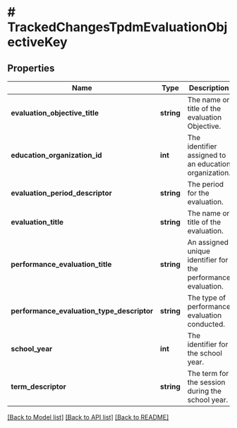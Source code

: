 # # TrackedChangesTpdmEvaluationObjectiveKey

## Properties

Name | Type | Description | Notes
------------ | ------------- | ------------- | -------------
**evaluation_objective_title** | **string** | The name or title of the evaluation Objective. | [optional]
**education_organization_id** | **int** | The identifier assigned to an education organization. | [optional]
**evaluation_period_descriptor** | **string** | The period for the evaluation. | [optional]
**evaluation_title** | **string** | The name or title of the evaluation. | [optional]
**performance_evaluation_title** | **string** | An assigned unique identifier for the performance evaluation. | [optional]
**performance_evaluation_type_descriptor** | **string** | The type of performance evaluation conducted. | [optional]
**school_year** | **int** | The identifier for the school year. | [optional]
**term_descriptor** | **string** | The term for the session during the school year. | [optional]

[[Back to Model list]](../../README.md#models) [[Back to API list]](../../README.md#endpoints) [[Back to README]](../../README.md)
